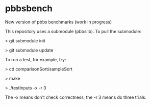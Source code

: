 # pbbsbench
New version of pbbs benchmarks (work in progress)

This repository uses a submodule (pbbslib).    To pull the submodule:

\> git submodule init

\> git submodule update

To run a test, for example, try:

\> cd comparisonSort/sampleSort

\> make

\> ./testInputs -x -r 3

The -x means don't check correctness, the -r 3 means do three trials.
